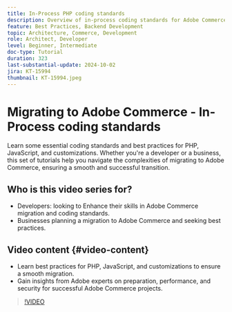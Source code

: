 ```yaml
---
title: In-Process PHP coding standards
description: Overview of in-process coding standards for Adobe Commerce migration, covering PHP, JavaScript, and best practices for customizations.
feature: Best Practices, Backend Development
topic: Architecture, Commerce, Development
role: Architect, Developer
level: Beginner, Intermediate
doc-type: Tutorial
duration: 323
last-substantial-update: 2024-10-02
jira: KT-15994
thumbnail: KT-15994.jpeg
---
```


# Migrating to Adobe Commerce - In-Process coding standards

Learn some essential coding standards and best practices for PHP, JavaScript, and customizations. Whether you're a developer or a business, this set of tutorials help you navigate the complexities of migrating to Adobe Commerce, ensuring a smooth and successful transition.

## Who is this video series for?

* Developers: looking to Enhance their skills in Adobe Commerce migration and coding standards.
* Businesses planning a migration to Adobe Commerce and seeking best practices.

## Video content {#video-content}

* Learn best practices for PHP, JavaScript, and customizations to ensure a smooth migration.
* Gain insights from Adobe experts on preparation, performance, and security for successful Adobe Commerce projects.

>[!VIDEO](https://video.tv.adobe.com/v/3434857?learn=on)

